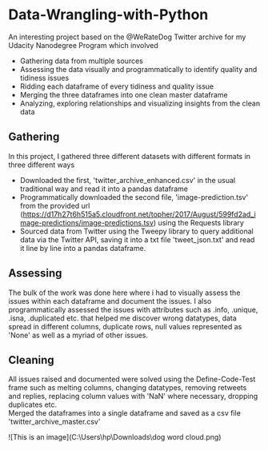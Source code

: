 # Data-Wrangling-with-Python
An interesting project based on the @WeRateDog Twitter archive for my Udacity Nanodegree Program which involved 
* Gathering data from multiple sources 
* Assessing the data visually and programmatically to identify quality and tidiness issues 
* Ridding each dataframe of every tidiness and quality issue
* Merging the three dataframes into one clean master dataframe
* Analyzing, exploring relationships and visualizing insights from the clean data 

## Gathering
In this project, I gathered three different datasets with different formats in three different ways
* Downloaded the first, 'twitter_archive_enhanced.csv' in the usual traditional way and read it into a pandas dataframe 
* Programmatically downloaded the second file, 'image-prediction.tsv' from the provided url (https://d17h27t6h515a5.cloudfront.net/topher/2017/August/599fd2ad_image-predictions/image-predictions.tsv) using the Requests library
* Sourced data from Twitter using the Tweepy library to query additional data via the Twitter API, saving it into a txt file 'tweet_json.txt' and read it line by line into a pandas dataframe.

## Assessing 
The bulk of the work was done here where i had to visually assess the issues within each dataframe and document the issues. I also programmatically assessed the issues with attributes such as .info, .unique, .isna, .duplicated etc. that helped me discover wrong datatypes, data spread in different columns, duplicate rows, null values represented as 'None' as well as a myriad of other issues.

## Cleaning
All issues raised and documented were solved using the Define-Code-Test frame such as melting columns, changing datatypes, removing retweets and replies, replacing column values with 'NaN' where necessary, dropping duplicates etc.  
Merged the dataframes into a single dataframe and saved as a csv file 'twitter_archive_master.csv'


![This is an image](C:\Users\hp\Downloads\dog word cloud.png)

